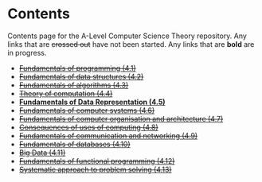 # Contents

Contents page for the A-Level Computer Science Theory repository.
Any links that are ~~crossed out~~ have not been started.
Any links that are **bold** are in progress.

- [~~Fundamentals of programming (4.1)~~](<Fundamentals of Programming/fundamentals_of_programming.md>)
- [~~Fundamentals of data structures (4.2)~~](<Fundamentals of Data Structures/fundamentals_of_data_structures.md>)
- [~~Fundamentals of algorithms (4.3)~~](<Fundamentals of Algorithms/fundamentals_of_algorithms.md>)
- [~~Theory of computation (4.4)~~](<Theory of Computation/theory_of_computation.md>)
- [**Fundamentals of Data Representation (4.5)**](<Fundamentals of Data Representation/fundamentals_of_data_representation.md>)
- [~~Fundamentals of computer systems (4.6)~~](<Fundamentals of Computer Systems/fundamentals_of_computer_systems.md>)
- [~~Fundamentals of computer organisation and architecture (4.7)~~](<Fundamentals of Computer Organisation and Architecture/fundamentals_of_computer_organisation_and_architecture.md>)
- [~~Consequences of uses of computing (4.8)~~](<Consequences of Uses of Computing/consequences_of_uses_of_computing.md>)
- [~~Fundamentals of communication and networking (4.9)~~](<Fundamentals of Communication and Networking/fundamentals_of_communication_and_networking.md>)
- [~~Fundamentals of databases (4.10)~~](<Fundamentals of Databases/fundamentals_of_databases.md>)
- [~~Big Data (4.11)~~](<Big Data/big_data.md>)
- [~~Fundamentals of functional programming (4.12)~~](<Fundamentals of Functional Programming/fundamentals_of_functional_programming.md>)
- [~~Systematic approach to problem solving (4.13)~~](<Systematic Approach to Problem Solving/systematic_approach_to_problem_solving.md>)
